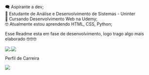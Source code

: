 🗨 Aspirante a dev; <br>
📝 Estudante de Análise e Desenvolvimento de Sistemas - Uninter <br>
📔 Cursando Desenvolvimento Web na Udemy; <br>
🤓 Atualmente estou aprendendo HTML, CSS, Python; <br>

Esse Readme esta em fase de desenvolvimento, logo trago algo mais elaborado  🤓🤓🤓
<div>
  <a href="https://github-readme-stats.vercel.app/api?username=andersonbauermann&count_private=true&show_icons=true&theme=chartreuse-dark">
   <img align="center" src="https://github-readme-stats.vercel.app/api?username=andersonbauermann&bg_color=30,000099,660066&title_color=fff&text_color=fff" />
  </a>
  <a href="https://github.com/m0rp43us">
  <img align="center" src="https://github-readme-stats.vercel.app/api/top-langs/?username=andersonbauermann&bg_color=30,000099,660066&title_color=fff&text_color=fff" />
  </a>
</div>

<div>
 <p >Perfil de Carreira</p>
 <a href="https://www.linkedin.com/in/anderson-bauermann-feltes-60042b76/" target="_blank"><img src="https://img.shields.io/badge/-LinkedIn-%230077B5?style=for-the-        badge&logo=linkedin&logoColor=white" target="_blank"></a> 

</div>

<!---
andersonbauermann/andersonbauermann is a ✨ special ✨ repository because its `README.md` (this file) appears on your GitHub profile.
You can click the Preview link to take a look at your changes.
--->
